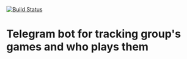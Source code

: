 [![Build Status](https://travis-ci.org/MikaYlitalo/gamefav-bot.svg?branch=master)](https://travis-ci.org/MikaYlitalo/gamefav-bot)

# Telegram bot for tracking group's games and who plays them
